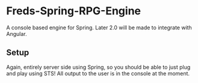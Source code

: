 # Freds-Spring-RPG-Engine
A console based engine for Spring. Later 2.0 will be made to integrate with Angular.

## Setup
Again, entirely server side using Spring, so you should be able to just plug and play using STS! All output to the user is in the console at the moment.
